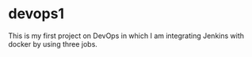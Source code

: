 # devops1
This is my first project on DevOps in which I am integrating Jenkins with docker by using three jobs.

